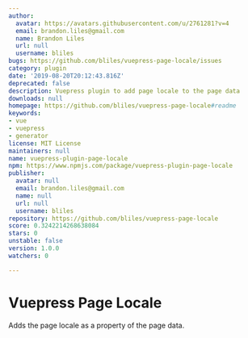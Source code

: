 ```yaml
---
author:
  avatar: https://avatars.githubusercontent.com/u/2761281?v=4
  email: brandon.liles@gmail.com
  name: Brandon Liles
  url: null
  username: bliles
bugs: https://github.com/bliles/vuepress-page-locale/issues
category: plugin
date: '2019-08-20T20:12:43.816Z'
deprecated: false
description: Vuepress plugin to add page locale to the page data
downloads: null
homepage: https://github.com/bliles/vuepress-page-locale#readme
keywords:
- vue
- vuepress
- generator
license: MIT License
maintainers: null
name: vuepress-plugin-page-locale
npm: https://www.npmjs.com/package/vuepress-plugin-page-locale
publisher:
  avatar: null
  email: brandon.liles@gmail.com
  name: null
  url: null
  username: bliles
repository: https://github.com/bliles/vuepress-page-locale
score: 0.3242214268638084
stars: 0
unstable: false
version: 1.0.0
watchers: 0

---
```


# Vuepress Page Locale

Adds the page locale as a property of the page data.
